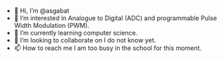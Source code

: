 - 👋 Hi, I’m @asgabat
- 👀 I’m interested in Analogue to Digital (ADC) and programmable Pulse Width Modulation (PWM).
- 🌱 I’m currently learning computer science.
- 💞️ I’m looking to collaborate on I do not know yet.
- 📫 How to reach me I am too busy in the school for this moment.

<!---
asgabat/asgabat is a ✨ special ✨ repository because its `README.md` (this file) appears on your GitHub profile.
You can click the Preview link to take a look at your changes.
--->
